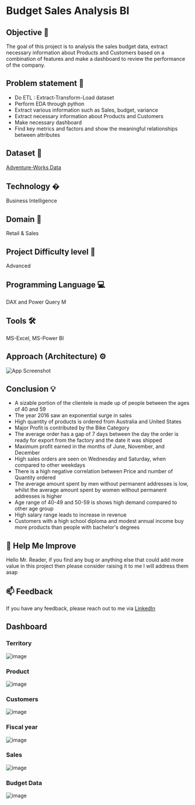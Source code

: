 # Budget Sales Analysis BI
## Objective 🎯
The goal of this project is to analysis the sales budget data, extract necessary information about Products and Customers based on a combination of features and make a dashboard to review the performance of the company.
## Problem statement 📜
- Do ETL : Extract-Transform-Load dataset
- Perform EDA through python
- Extract various information such as Sales, budget, variance
- Extract necessary information about Products and Customers
- Make necessary dashboard
- Find key metrics and factors and show the meaningful relationships between attributes

## Dataset 📀
[Adventure-Works Data](https://drive.google.com/drive/folders/165Pjmfb9W9PGy0rZjHEA22LW0Lt3Y-Q8)

## Technology �
Business Intelligence
## Domain 🛒
Retail & Sales
## Project Difficulty level 🥇
Advanced
## Programming Language 💻
DAX and Power Query M
## Tools 🛠
MS-Excel, MS-Power BI
## Approach (Architecture) ⚙

![App Screenshot](https://user-images.githubusercontent.com/69301816/188277362-3fe42c14-97a2-437e-bb96-4d0c812d0136.JPG)

## Conclusion 💡
- A sizable portion of the clientele is made up of people between the ages of 40 and 59
- The year 2016 saw an exponential surge in sales
- High quantity of products is ordered from Australia and United States
- Major Profit is contributed by the Bike Category
- The average order has a gap of 7 days between the day the order is ready for export from the factory and the date it was shipped
- Maximum profit earned in the months of June, November, and December
- High sales orders are seen on Wednesday and Saturday, when compared to other weekdays
- There is a high negative correlation between Price and number of Quantity ordered
- The average amount spent by men without permanent addresses is low, whilst the average amount spent by women without permanent addresses is higher
- Age range of 40-49 and 50-59 is shows high demand compared to other age group
- High salary range leads to increase in revenue
- Customers with a high school diploma and modest annual income buy more products than people with bachelor's degrees

## 🎉 Help Me Improve
Hello Mr. Reader, if you find any bug or anything else that could add more value in this project then please consider raising it to me I will address them asap


## 📫 Feedback
If you have any feedback, please reach out to me via [LinkedIn](https://www.linkedin.com/in/adil-anwar-1b480b106)
 
 
## Dashboard

### Territory
![image](https://user-images.githubusercontent.com/93968656/199655044-73d51703-db96-44d3-908d-5b9ea4367a77.png)

### Product
![image](https://user-images.githubusercontent.com/93968656/199655139-ab6aeb4e-066a-4582-8ed6-e5e0d76c5584.png)

### Customers
![image](https://user-images.githubusercontent.com/93968656/199655272-06bda5ef-e069-42c6-aa37-d72a87051aea.png)

### Fiscal year
![image](https://user-images.githubusercontent.com/93968656/199655320-f35ee252-f003-4770-bce6-24067eda3eea.png)

### Sales
![image](https://user-images.githubusercontent.com/93968656/199655346-07db3e86-5238-4c2a-a310-7d8f1e4a3b0a.png)

### Budget Data
![image](https://user-images.githubusercontent.com/93968656/199655379-19fcc2e1-4062-499c-8404-c4ec8c623aba.png)
